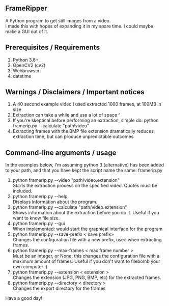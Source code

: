 ## FrameRipper
A Python program to get still images from a video. <br>
I made this with hopes of expanding it in my spare time. I could maybe make a GUI out of it.

## Prerequisites / Requirements
<ol>
<li>Python 3.6+</li>
<li>OpenCV2 (cv2)</li>
<li>Webbrowser</li>
<li>datetime</li>
</ol>

## Warnings / Disclaimers / Important notices
<ol>
<li>A 40 second example video I used extracted 1000 frames, at 100MB in size</li>
<li>Extraction can take a while and use a lot of space ^ </li>
<li>If you're skeptical before performing an extraction, simple do: python framerip.py --calculate "path\video"</li>
<li>Extracting frames with the BMP file extension dramatically reduces extraction time, but can produce unpredictable outcomes</li>
</ol>

## Command-line arguments / usage
In the examples below, I'm assuming python 3 (alternative) has been added to your path, and that you have kept the
script name the same: framerip.py
 1. python framerip.py --video "path/video.extension" <br>
Starts the extraction process on the specified video. Quotes must be included.
 2. python framerip.py --help <br>
Displays information about the program.
 3. python framerip.py --calculate "path/video.extension" <br>
Shows information about the extraction before you do it. Useful if you want to know file size.
 4. python framerip.py --gui <br>
When implemented: would start the graphical interface for the program
 5. python framerip.py --save-prefix < save prefix><br>
Changes the configuration file with a new prefix, used when extracting frames.
 6. python framerip.py --max-frames < max frame number ><br>
Must be an integer, or None; this changes the configuration file with a maximum amount of frames. Useful if you don't want to filebomb your own computer :)
 7. python framerip.py --extension < extension ><br>
Changes the extension (JPG, PNG, BMP, etc) for the extracted frames.
 8. python framerip.py --directory < directory ><br>
Changes the export directory for the frames

Have a good day!
